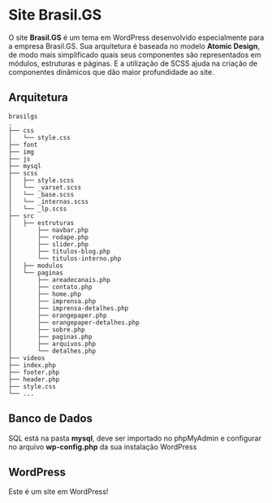 # Site Brasil.GS

O site **Brasil.GS** é um tema em WordPress desenvolvido especialmente para a empresa Brasil.GS.
Sua arquitetura é baseada no modelo **Atomic Design**, de modo mais simplificado quais seus componentes são representados em módulos, estruturas e páginas. E a utilização de SCSS ajuda na criação de componentes dinâmicos que dão maior profundidade ao site.

## Arquitetura

```
brasilgs
.
├── css
│   └── style.css
├── font
├── img
├── js
├── mysql
├── scss
│   ├── style.scss
│   └── _varset.scss
│   └── _base.scss
│   └── _internas.scss
│   └── _lp.scss
├── src
│   ├── estruturas
│       ├── navbar.php
│       ├── rodape.php
│       ├── slider.php
│       ├── titulos-blog.php
│       └── titulos-interno.php
│   ├── modulos
│   └── paginas
│       ├── areadecanais.php
│       ├── contato.php
│       ├── home.php
│       ├── imprensa.php
│       ├── imprensa-detalhes.php
│       ├── orangepaper.php
│       ├── orangepaper-detalhes.php
│       ├── sobre.php
│       ├── paginas.php
│       ├── arquivos.php
│       └── detalhes.php
├── videos
├── index.php
├── footer.php
├── header.php
├── style.css
└── ...

```

## Banco de Dados

SQL está na pasta **mysql**, deve ser importado no phpMyAdmin e configurar no arquivo **wp-config.php** da sua instalação WordPress

## WordPress

Este é um site em WordPress!